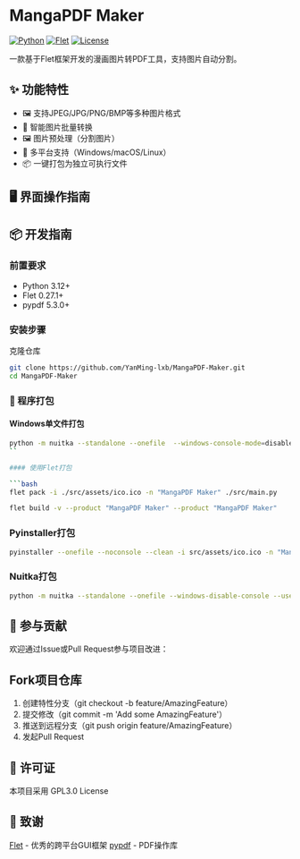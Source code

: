 # MangaPDF Maker

[![Python](https://img.shields.io/badge/Python-3.12%2B-blue)](https://www.python.org/) [![Flet](https://img.shields.io/badge/Flet-0.27.1-green)](https://flet.dev/) [![License](https://img.shields.io/badge/License-GPL3.0-yellow)](LICENSE)

一款基于Flet框架开发的漫画图片转PDF工具，支持图片自动分割。

## ✨ 功能特性

- 🖼️ 支持JPEG/JPG/PNG/BMP等多种图片格式
- 📑 智能图片批量转换
- 🖼️ 图片预处理（分割图片）
- 🎯 多平台支持（Windows/macOS/Linux）
- 📦 一键打包为独立可执行文件

## 🖥️ 界面操作指南

## 📦 开发指南

### 前置要求

- Python 3.12+
- Flet 0.27.1+
- pypdf 5.3.0+

### 安装步骤

克隆仓库

```bash
git clone https://github.com/YanMing-lxb/MangaPDF-Maker.git
cd MangaPDF-Maker
```

### 🚀 程序打包

#### Windows单文件打包

```bash
python -m nuitka --standalone --onefile  --windows-console-mode=disable  --windows-icon-from-ico=./src/assets/ico.ico --include-data-dir=./src/assets=assets --company-name="YanMing" --product-name="MangaPDF Maker" --file-version="1.4.1" --product-version="1.4.1" --copyright="YanMing" --output-filename="MangaPDF Maker" ./src/main.py
``

#### 使用Flet打包

```bash
flet pack -i ./src/assets/ico.ico -n "MangaPDF Maker" ./src/main.py
```

```bash
flet build -v --product "MangaPDF Maker" --product "MangaPDF Maker" 
```

### Pyinstaller打包

```bash
pyinstaller --onefile --noconsole --clean -i src/assets/ico.ico -n "MangaPDF Maker" --add-data "src/assets;assets" src/main.py 
```

### Nuitka打包

```bash
python -m nuitka --standalone --onefile --windows-disable-console --user-package-configuration-file=./scripts/nuitka_flet.yml --windows-icon-from-ico=./src/assets/ico.ico --include-data-dir=./src/assets=assets --output-filename="MangaPDF Maker" ./src/main.py
```

## 🤝 参与贡献

欢迎通过Issue或Pull Request参与项目改进：

## Fork项目仓库

1. 创建特性分支（git checkout -b feature/AmazingFeature）
2. 提交修改（git commit -m 'Add some AmazingFeature'）
3. 推送到远程分支（git push origin feature/AmazingFeature）
4. 发起Pull Request

## 📄 许可证

本项目采用 GPL3.0 License

## 🌟 致谢

[Flet](https://flet.dev/) - 优秀的跨平台GUI框架
[pypdf](https://github.com/py-pdf/pypdf) - PDF操作库
